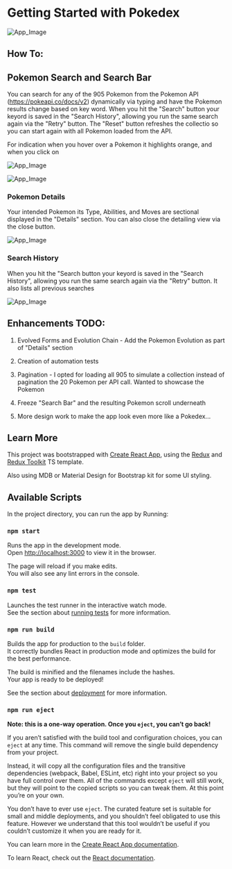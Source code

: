 # Getting Started with Pokedex

![App_Image](https://github.com/russ134/pokedex/blob/main/src/images/appstuff/pokedexscreenshot.png)

## How To:

## Pokemon Search and Search Bar

You can search for any of the 905 Pokemon from the Pokemon API (https://pokeapi.co/docs/v2) dynamically via typing and have the Pokemon results change based on key word. When you hit the "Search" button your keyord is saved in the "Search History", allowing you run the same search again via the "Retry" button. The "Reset" button refreshes the collectio so you can start again with all Pokemon loaded from the API.

For indication when you hover over a Pokemon it highlights orange, and when you click on 

![App_Image](https://github.com/russ134/pokedex/blob/main/src/images/appstuff/Search.png)

![App_Image](https://github.com/russ134/pokedex/blob/main/src/images/appstuff/Searchbar.png)

### Pokemon Details

Your intended Pokemon its Type, Abilities, and Moves are sectional displayed in the "Details" section. You can also close the detailing view via the close button.


![App_Image](https://github.com/russ134/pokedex/blob/main/src/images/appstuff/Details.png)

### Search History
When you hit the "Search button your keyord is saved in the "Search History", allowing you run the same search again via the "Retry" button. It also lists all previous searches

![App_Image](https://github.com/russ134/pokedex/blob/main/src/images/appstuff/Search%20History.png)

## Enhancements TODO:

1. Evolved Forms and Evolution Chain - Add the Pokemon Evolution as part of "Details" section

2. Creation of automation tests

3. Pagination - I opted for loading all 905 to simulate a collection instead of pagination the 20 Pokemon per API call. Wanted to showcase the Pokemon

4. Freeze "Search Bar" and the resulting Pokemon scroll underneath

5. More design work to make the app look even more like a Pokedex...

## Learn More

This project was bootstrapped with [Create React App](https://github.com/facebook/create-react-app), using the [Redux](https://redux.js.org/) and [Redux Toolkit](https://redux-toolkit.js.org/) TS template. 

Also using MDB or Material Design for Bootstrap kit for some UI styling.

## Available Scripts

In the project directory, you can run the app by Running:

### `npm start`

Runs the app in the development mode.\
Open [http://localhost:3000](http://localhost:3000) to view it in the browser.

The page will reload if you make edits.\
You will also see any lint errors in the console.

### `npm test`

Launches the test runner in the interactive watch mode.\
See the section about [running tests](https://facebook.github.io/create-react-app/docs/running-tests) for more information.

### `npm run build`

Builds the app for production to the `build` folder.\
It correctly bundles React in production mode and optimizes the build for the best performance.

The build is minified and the filenames include the hashes.\
Your app is ready to be deployed!

See the section about [deployment](https://facebook.github.io/create-react-app/docs/deployment) for more information.

### `npm run eject`

**Note: this is a one-way operation. Once you `eject`, you can’t go back!**

If you aren’t satisfied with the build tool and configuration choices, you can `eject` at any time. This command will remove the single build dependency from your project.

Instead, it will copy all the configuration files and the transitive dependencies (webpack, Babel, ESLint, etc) right into your project so you have full control over them. All of the commands except `eject` will still work, but they will point to the copied scripts so you can tweak them. At this point you’re on your own.

You don’t have to ever use `eject`. The curated feature set is suitable for small and middle deployments, and you shouldn’t feel obligated to use this feature. However we understand that this tool wouldn’t be useful if you couldn’t customize it when you are ready for it.

You can learn more in the [Create React App documentation](https://facebook.github.io/create-react-app/docs/getting-started).

To learn React, check out the [React documentation](https://reactjs.org/).





